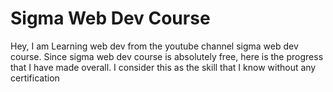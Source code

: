 # Sigma Web Dev Course
Hey, I am Learning web dev from the youtube channel sigma web dev course.
Since sigma web dev course is absolutely free, here is the progress that I have made overall. 
I consider this as the skill that I know without any certification
